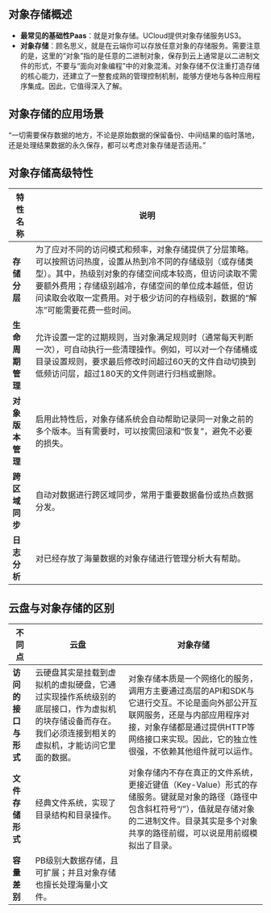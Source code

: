 ## 对象存储概述

- **最常见的基础性Paas**：就是对象存储。UCloud提供对象存储服务US3。
- **对象存储**：顾名思义，就是在云端你可以存放任意对象的存储服务。需要注意的是，这里的“对象”指的是任意的二进制对象，保存到云上通常是以二进制文件的形式，不要与“面向对象编程”中的对象混淆。对象存储不仅注重打造存储的核心能力，还建立了一整套成熟的管理控制机制，能够方便地与各种应用程序集成。因此，它值得深入了解。

## 对象存储的应用场景

“一切需要保存数据的地方，不论是原始数据的保留备份、中间结果的临时落地，还是处理结果数据的永久保存，都可以考虑对象存储是否适用。”

## 对象存储高级特性

| 特性名称       | 说明                                                                                                                                                                                                                                            |
| -------------- | ----------------------------------------------------------------------------------------------------------------------------------------------------------------------------------------------------------------------------------------------- |
| **存储分层**   | 为了应对不同的访问模式和频率，对象存储提供了分层策略。可以按照访问热度，设置从热到冷不同的存储级别（或存储类型）。其中，热级别对象的存储空间成本较高，但访问读取不需要额外费用；存储级别越冷，存储空间的单位成本越低，但访问读取会收取一定费用。对于极少访问的存档级别，数据的“解冻”可能需要花费一些时间。 |
| **生命周期管理** | 允许设置一定的过期规则，当对象满足规则时（通常每天判断一次），可自动执行一些清理操作。例如，可以对一个存储桶或目录设置规则，要求最后修改时间超过60天的文件自动切换到低频访问层，超过180天的文件则进行归档或删除。                                                              |
| **对象版本管理** | 启用此特性后，对象存储系统会自动帮助记录同一对象之前的多个版本。当有需要时，可以按需回滚和“恢复”，避免不必要的损失。                                                                                                             |
| **跨区域同步**   | 自动对数据进行跨区域同步，常用于重要数据备份或热点数据分发。                                                                                                                                                                               |
| **日志分析**   | 对已经存放了海量数据的对象存储进行管理分析大有帮助。                                                                                                                                                                                       |

## 云盘与对象存储的区别

| 不同点                 | 云盘                                                                                                                                                                                                                          | 对象存储                                                                                                                                                                                                                           |
| ---------------------- | ----------------------------------------------------------------------------------------------------------------------------------------------------------------------------------------------------------------------------- | ---------------------------------------------------------------------------------------------------------------------------------------------------------------------------------------------------------------------------------- |
| **访问的接口与形式**   | 云硬盘其实是挂载到虚拟机的虚拟硬盘，它通过实现操作系统级别的底层接口，作为虚拟机的块存储设备而存在。我们必须连接到相关的虚拟机，才能访问它里面的数据。                                                                     | 对象存储本质是一个网络化的服务，调用方主要通过高层的API和SDK与它进行交互。不论是面向外部公开互联网服务，还是与内部应用程序对接，对象存储都是通过提供HTTP等网络接口来实现。因此，它的独立性很强，不依赖其他组件就可以运作。              |
| **文件存储形式**       | 经典文件系统，实现了目录结构和目录操作。                                                                                                                                                                                    | 对象存储内不存在真正的文件系统，更接近键值（Key-Value）形式的存储服务。键就是对象的路径（路径中包含斜杠符号“/”），值就是存储对象的二进制文件。目录其实是多个对象共享的路径前缀，可以说是用前缀模拟出了目录。                            |
| **容量差别**           | PB级别大数据存储，且可扩展；并且对象存储也擅长处理海量小文件。                                                                                                                                                              |                                                                                                                                                                                                                                    |
